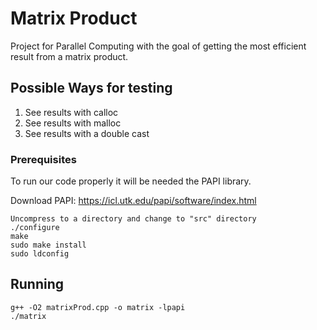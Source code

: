 # Matrix Product

Project for Parallel Computing with the goal of getting the most efficient result from a matrix product.

## Possible Ways for testing

1. See results with calloc
2. See results with malloc
3. See results with a double cast

### Prerequisites

To run our code properly it will be needed the PAPI library.

Download PAPI: https://icl.utk.edu/papi/software/index.html

```
Uncompress to a directory and change to "src" directory
./configure 
make 
sudo make install 
sudo ldconfig 
```

## Running

```
g++ -O2 matrixProd.cpp -o matrix -lpapi
./matrix
```